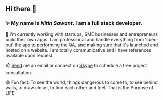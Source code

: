 ## Hi there 👋

### ✨ My name is <em><strong>Nitin Sawant</strong></em>. I am a full stack developer.

🌱 I'm currently working with startups, SME businesses and entrepreneurs build their own apps. I am professional and handle everything from 'spec-out' the app to performing the QA, and making sure that it's launched and hosted on a website. I am totally communicative and I have references available upon request.

📫 [Send](mailto:nitin@devnitin.com) me an email or connect on [Skype](https://join.skype.com/vf00tYHEXShb) to schedule a free project consultation.

😄 Fun fact: To see the world, things dangerous to come to, to see behind walls, to draw closer, to find each other and feel. That is the Purpose of LIFE.
